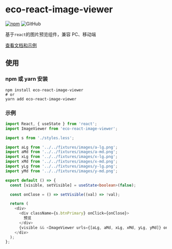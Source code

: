 # eco-react-image-viewer

[![npm][npm]][npm-url] ![GitHub](https://shopmushi.com/configFile/assets/mit.svg)

基于`react`的图片预览组件，兼容 PC、移动端

[查看文档和示例][site]

## 使用

### npm 或 yarn 安装

```shell
npm install eco-react-image-viewer
# or
yarn add eco-react-image-viewer
```

### 示例

```ts
import React, { useState } from 'react';
import ImageViewer from 'eco-react-image-viewer';

import s from './styles.less';

import aLg from '../../fixtures/images/a-lg.png';
import aMd from '../../fixtures/images/a-md.png';
import xLg from '../../fixtures/images/x-lg.png';
import xMd from '../../fixtures/images/x-md.png';
import yLg from '../../fixtures/images/y-lg.png';
import yMd from '../../fixtures/images/y-md.png';

export default () => {
  const [visible, setVisible] = useState<boolean>(false);

  const onClose = () => setVisible((val) => !val);

  return (
    <div>
      <div className={s.btnPrimary} onClick={onClose}>
        预览
      </div>
      {visible && <ImageViewer urls={[aLg, aMd, xLg, xMd, yLg, yMd]} onClose={onClose} />}
    </div>
  );
};
```

[npm]: https://img.shields.io/npm/v/eco-react-image-viewer.svg
[npm-url]: https://www.npmjs.com/package/eco-react-image-viewer
[site]: https://yicoding.github.io/eco-react-image-viewer
